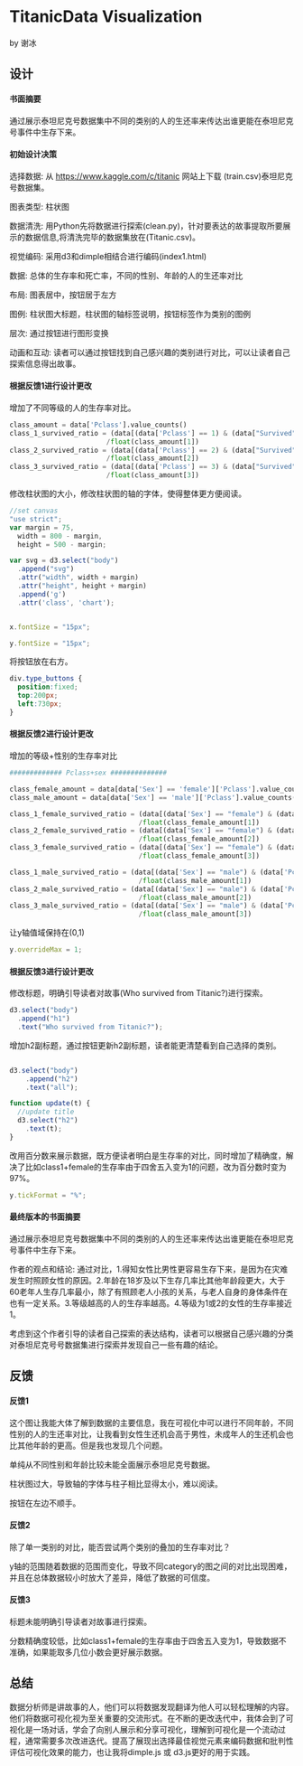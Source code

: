 # TitanicData Visualization
by 谢冰

## 设计

#### 书面摘要

通过展示泰坦尼克号数据集中不同的类别的人的生还率来传达出谁更能在泰坦尼克号事件中生存下来。

#### 初始设计决策

选择数据: 从 https://www.kaggle.com/c/titanic 网站上下载
        (train.csv)泰坦尼克号数据集。

图表类型: 柱状图

数据清洗: 用Python先将数据进行探索(clean.py)，针对要表达的故事提取所要展示的数据信息,将清洗完毕的数据集放在(Titanic.csv)。

视觉编码: 采用d3和dimple相结合进行编码(index1.html)

数据: 总体的生存率和死亡率，不同的性别、年龄的人的生还率对比

布局: 图表居中，按钮居于左方

图例: 柱状图大标题，柱状图的轴标签说明，按钮标签作为类别的图例

层次: 通过按钮进行图形变换

动画和互动: 读者可以通过按钮找到自己感兴趣的类别进行对比，可以让读者自己探索信息得出故事。


#### 根据反馈1进行设计更改

增加了不同等级的人的生存率对比。


```python
class_amount = data['Pclass'].value_counts()
class_1_survived_ratio = (data[(data['Pclass'] == 1) & (data["Survived"]==1)]['PassengerId'].count()) \
                        /float(class_amount[1])
class_2_survived_ratio = (data[(data['Pclass'] == 2) & (data["Survived"]==1)]['PassengerId'].count()) \
                        /float(class_amount[2])
class_3_survived_ratio = (data[(data['Pclass'] == 3) & (data["Survived"]==1)]['PassengerId'].count()) \
                        /float(class_amount[3])

```

修改柱状图的大小，修改柱状图的轴的字体，使得整体更方便阅读。

```javascript
//set canvas
"use strict";
var margin = 75,
  width = 800 - margin,
  height = 500 - margin;

var svg = d3.select("body")
  .append("svg")
  .attr("width", width + margin)
  .attr("height", height + margin)
  .append('g')
  .attr('class', 'chart');


x.fontSize = "15px";

y.fontSize = "15px";
```

将按钮放在右方。

```css
div.type_buttons {
  position:fixed;
  top:200px;
  left:730px;
}
```

#### 根据反馈2进行设计更改

增加的等级+性别的生存率对比

```python
############# Pclass+sex ##############

class_female_amount = data[data['Sex'] == 'female']['Pclass'].value_counts()
class_male_amount = data[data['Sex'] == 'male']['Pclass'].value_counts()

class_1_female_survived_ratio = (data[(data['Sex'] == "female") & (data['Pclass'] == 1) & (data["Survived"]==1)]['PassengerId'].count()) \
                                /float(class_female_amount[1])
class_2_female_survived_ratio = (data[(data['Sex'] == "female") & (data['Pclass'] == 2) & (data["Survived"]==1)]['PassengerId'].count()) \
                                /float(class_female_amount[2])
class_3_female_survived_ratio = (data[(data['Sex'] == "female") & (data['Pclass'] == 3) & (data["Survived"]==1)]['PassengerId'].count()) \
                                /float(class_female_amount[3])

class_1_male_survived_ratio = (data[(data['Sex'] == "male") & (data['Pclass'] == 1) & (data["Survived"]==1)]['PassengerId'].count()) \
                                /float(class_male_amount[1])
class_2_male_survived_ratio = (data[(data['Sex'] == "male") & (data['Pclass'] == 2) & (data["Survived"]==1)]['PassengerId'].count()) \
                                /float(class_male_amount[2])
class_3_male_survived_ratio = (data[(data['Sex'] == "male") & (data['Pclass'] == 3) & (data["Survived"]==1)]['PassengerId'].count()) \
                                /float(class_male_amount[3])
```

让y轴值域保持在(0,1)

```javascript
y.overrideMax = 1;
```

#### 根据反馈3进行设计更改

修改标题，明确引导读者对故事(Who survived from Titanic?)进行探索。

```javascript
d3.select("body")
  .append("h1")
  .text("Who survived from Titanic?");
```
增加h2副标题，通过按钮更新h2副标题，读者能更清楚看到自己选择的类别。

```javascript

d3.select("body")
    .append("h2")
    .text("all");

function update(t) {
  //update title
  d3.select("h2")
    .text(t);
}
```

改用百分数来展示数据，既方便读者明白是生存率的对比，同时增加了精确度，解决了比如class1+female的生存率由于四舍五入变为1的问题，改为百分数时变为97%。

```javascript
y.tickFormat = "%";
```
#### 最终版本的书面摘要

通过展示泰坦尼克号数据集中不同的类别的人的生还率来传达出谁更能在泰坦尼克号事件中生存下来。

作者的观点和结论: 通过对比，1.得知女性比男性更容易生存下来，是因为在灾难发生时照顾女性的原因。2.年龄在18岁及以下生存几率比其他年龄段更大，大于60老年人生存几率最小，除了有照顾老人小孩的关系，与老人自身的身体条件在也有一定关系。3.等级越高的人的生存率越高。4.等级为1或2的女性的生存率接近1。

考虑到这个作者引导的读者自己探索的表达结构，读者可以根据自己感兴趣的分类对泰坦尼克号号数据集进行探索并发现自己一些有趣的结论。

## 反馈

#### 反馈1

这个图让我能大体了解到数据的主要信息，我在可视化中可以进行不同年龄，不同性别的人的生还率对比，让我看到女性生还机会高于男性，未成年人的生还机会也比其他年龄的更高。但是我也发现几个问题。

单纯从不同性别和年龄比较未能全面展示泰坦尼克号数据。

柱状图过大，导致轴的字体与柱子相比显得太小，难以阅读。

按钮在左边不顺手。

#### 反馈2

除了单一类别的对比，能否尝试两个类别的叠加的生存率对比？

y轴的范围随着数据的范围而变化，导致不同category的图之间的对比出现困难，并且在总体数据较小时放大了差异，降低了数据的可信度。

#### 反馈3

标题未能明确引导读者对故事进行探索。

分数精确度较低，比如class1+female的生存率由于四舍五入变为1，导致数据不准确，如果能取多几位小数会更好展示数据。



## 总结

数据分析师是讲故事的人，他们可以将数据发现翻译为他人可以轻松理解的内容。他们将数据可视化视为至关重要的交流形式。在不断的更改迭代中，我体会到了可视化是一场对话，学会了向别人展示和分享可视化，理解到可视化是一个流动过程，通常需要多次改进迭代。提高了展现出选择最佳视觉元素来编码数据和批判性评估可视化效果的能力，也让我将dimple.js 或 d3.js更好的用于实践。
